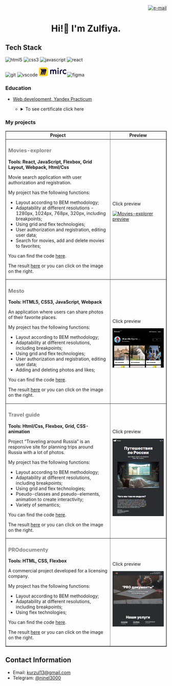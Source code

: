 <!-- Заголовок профиля -->
<p align="right">
    <a href="mailto:kurzul13@gmail.com"> <img align="" src="https://img.shields.io/badge/Gmail-D14836?style=for-the-badge&logo=gmail&logoColor=white" alt="e-mail" height="30"/> </a>
</p>

<h1 align="center">Hi!👋 I'm Zulfiya.</h1>

<!-- Описание профиля -->
<p align="center">

</p>

<!-- Стек технологий -->
## Tech Stack
<p>
<img title="HTML" src="https://img.shields.io/badge/html5-%23E34F26.svg?style=for-the-badge&logo=html5&logoColor=white" alt="html5" height="30"/>
<img title="CSS" src="https://img.shields.io/badge/css3-%231572B6.svg?style=for-the-badge&logo=css3&logoColor=white" alt="css3" height="30"/>
<img title="JavaScript" src="https://img.shields.io/badge/javascript-%23323330.svg?style=for-the-badge&logo=javascript&logoColor=%23F7DF1E" alt="javascript" height="30"/>
<img title="React" src="https://img.shields.io/badge/react-%2320232a.svg?style=for-the-badge&logo=react&logoColor=%2361DAFB" alt="react" height="30"/>
</p>

<p> 
<img title="Git" src="https://img.shields.io/badge/git-%23F05033.svg?style=for-the-badge&logo=git&logoColor=white" alt="git" height="30"/>
<img title="VisualStudio" src="https://img.shields.io/badge/Visual%20Studio%20Code-0078d7.svg?style=for-the-badge&logo=visual-studio-code&logoColor=white" alt="vscode" height="30"/>
<img title="Miro" src="./images/miro.png" alt="Miro" height="30"/>
<img title="Figma" src="https://img.shields.io/badge/figma-%23F24E1E.svg?style=for-the-badge&logo=figma&logoColor=white" alt="figma" height="30"/>
</p>

<!-- Обучение -->

<h3>Education</h3>
    
<ul>
     <li> <a href="https://practicum.yandex.ru/web/" target="_blank">Web development, Yandex Practicum</a></li>
<ul>
     <li><details><summary>To see certificate click here</summary>
       <a href="./images/Kurmanaeva.png." target="_blank">Certificate</a>
       </details>
     </li>
   </ul>
</ul>

<h3>My projects</h3>

<table border="1">
  <tr>
    <th>Project</th>
    <th width="35%">Preview</th>
  </tr>

 <tr>
    <td>
      <h3 style="color: grey">Movies-explorer</h3>
      <p><strong>Tools: React, JavaScript, Flexbox, Grid Layout, Webpack, Html/Css</strong></p>
      <p>Movie search application with user authorization and registration.</p>
      <p>My project has the following functions: </p>
      <ul>
        <li>Layout according to BEM methodology;</li>
        <li>Adaptability at different resolutions - 1280px, 1024px, 768px, 320px, including breakpoints;</li>
        <li>Using grid and flex technologies;</li>
        <li>User authorization and registration, editing user data;</li>
        <li>Search for movies, add and delete movies to favorites;</li>        
      </ul>
      <p>You can find the code <a href="https://github.com/ZulfiyaKurmanaeva/movies-explorer-frontend" target="_blank">here</a>.</p>
      <p>The result <a href="https://diplomov.nomoreparties.sbs/" target="_blank">here</a> or you can click on the image on the right.</p> 
    </td>
    <td>
      <p>Click preview</p>
      <a href="https://diplomov.nomoreparties.sbs/"><img src="./images/movies-eplorer.png" alt="Movies-explorer preview"></a>
    </td>
  </tr>

 <tr>
    <td>
      <h3 style="color: grey">Mesto</h3>
      <p><strong>Tools: HTML5, CSS3, JavaScript, Webpack</strong></p>
      <p>An application where users can share photos of their favorite places.</p>
      <p>My project has the following functions: </p>
      <ul>
        <li>Layout according to BEM methodology;</li>
        <li>Adaptability at different resolutions, including breakpoints;</li>
        <li>Using grid and flex technologies;</li>
        <li>User authorization and registration, editing user data;</li>
        <li>Adding and deleting photos and likes;</li>        
      </ul>
      <p>You can find the code <a href="https://github.com/ZulfiyaKurmanaeva/react-mesto-api-full-gha/" target="_blank">here</a>.</p>
      <p>The result <a href="https://uno.nomoredomains.rocks/" target="_blank">here</a> or you can click on the image on the right.</p> 
    </td>
    <td>
      <p>Click preview</p>
      <a href="https://uno.nomoredomains.rocks/"><img src="./images/mesto.png" alt="Mesto preview"></a>
    </td>
  </tr>

  <tr>
    <td>
      <h3 style="color: grey">Travel guide</h3>
      <p><strong>Tools: Html/Css, Flexbox, Grid, CSS-animation</strong></p>
      <p>Project “Traveling around Russia” is an responsive site for planning trips around Russia with a lot of photos.</p>
      <p>My project has the following functions: </p>
      <ul>
        <li>Layout according to BEM methodology;</li>
        <li>Adaptability at different resolutions, including breakpoints;</li>
        <li>Using grid and flex technologies;</li>
        <li>Pseudo-classes and pseudo-elements, animation to create interactivity;</li>
        <li>Variety of semantics;</li>        
      </ul>
      <p>You can find the code <a href="https://github.com/ZulfiyaKurmanaeva/russian-travel" target="_blank">here</a>.</p>
      <p>The result <a href="https://zulfiyakurmanaeva.github.io/russian-travel/index.html" target="_blank">here</a> or you can click on the image on the right.</p> 
    </td>
    <td>
      <p>Click preview</p>
      <a href="https://zulfiyakurmanaeva.github.io/russian-travel/index.html"><img src="./images/travel-russia.png" alt="Travel around Russia preview"></a>
    </td>
  </tr>

<tr>
    <td>
      <h3 style="color: grey">PROdocumenty</h3>
      <p><strong>Tools: HTML, CSS, Flexbox</strong></p>
      <p>A commercial project developed for a licensing company.</p>
      <p>My project has the following functions: </p>
      <ul>
        <li>Layout according to BEM methodology;</li>
        <li>Adaptability at different resolutions, including breakpoints;</li>
        <li>Using flex technologies;</li>        
      </ul>
      <p>You can find the code <a href="https://github.com/ZulfiyaKurmanaeva/PROdocumenty/" target="_blank">here</a>.</p>
      <p>The result <a href="https://zulfiyakurmanaeva.github.io/PROdocumenty/" target="_blank">here</a> or you can click on the image on the right.</p> 
    </td>
    <td>
      <p>Click preview</p>
      <a href="https://zulfiyakurmanaeva.github.io/PROdocumenty/"><img src="./images/prodocumenty.png" alt="Mesto preview"></a>
    </td>
</tr>

  </table>


<!-- Контакты -->
## Contact Information

- Email: kurzul13@gmail.com
- Telegram: [@ninel3000](https://t.me/ninel3000)

